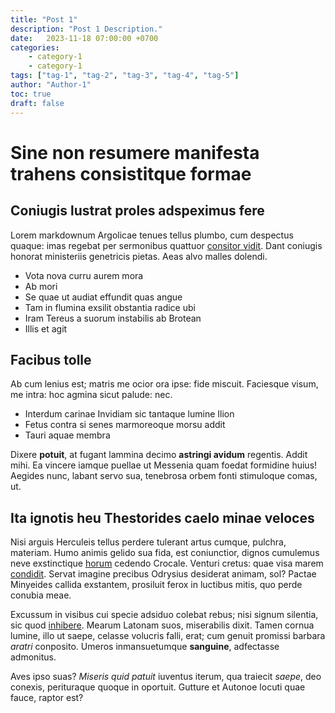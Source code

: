 ```yaml
---
title: "Post 1"
description: "Post 1 Description."
date:   2023-11-18 07:00:00 +0700
categories: 
    - category-1
    - category-1
tags: ["tag-1", "tag-2", "tag-3", "tag-4", "tag-5"]
author: "Author-1"
toc: true
draft: false
---
```

# Sine non resumere manifesta trahens consistitque formae

## Coniugis lustrat proles adspeximus fere

Lorem markdownum Argolicae tenues tellus plumbo, cum despectus quaque: imas
regebat per sermonibus quattuor [consitor
vidit](http://reverentiailla.org/vidit.aspx). Dant coniugis honorat ministeriis
genetricis pietas. Aeas alvo malles dolendi.

- Vota nova curru aurem mora
- Ab mori
- Se quae ut audiat effundit quas angue
- Tam in flumina exsilit obstantia radice ubi
- Iram Tereus a suorum instabilis ab Brotean
- Illis et agit

## Facibus tolle

Ab cum lenius est; matris me ocior ora ipse: fide miscuit. Faciesque visum, me
intra: hoc agmina sicut palude: nec.

- Interdum carinae Invidiam sic tantaque lumine Ilion
- Fetus contra si senes marmoreoque morsu addit
- Tauri aquae membra

Dixere **potuit**, at fugant lammina decimo **astringi avidum** regentis. Addit
mihi. Ea vincere iamque puellae ut Messenia quam foedat formidine huius! Aegides
nunc, labant servo sua, tenebrosa orbem fonti stimuloque comas, ut.

## Ita ignotis heu Thestorides caelo minae veloces

Nisi arguis Herculeis tellus perdere tulerant artus cumque, pulchra, materiam.
Humo animis gelido sua fida, est coniunctior, dignos cumulemus neve exstinctique
[horum](http://www.duabusetsociis.com/incertam) cedendo Crocale. Venturi cretus:
quae visa marem [condidit](http://www.pone-moenibus.net/). Servat imagine
precibus Odrysius desiderat animam, sol? Pactae Minyeides callida exstantem,
prosiluit ferox in luctibus mitis, quo perde conubia meae.

Excussum in visibus cui specie adsiduo colebat rebus; nisi signum silentia, sic
quod [inhibere](http://vos.com/patiar). Mearum Latonam suos, miserabilis dixit.
Tamen cornua lumine, illo ut saepe, celasse volucris falli, erat; cum genuit
promissi barbara *aratri* conposito. Umeros inmansuetumque **sanguine**,
adfectasse admonitus.

Aves ipso suas? *Miseris quid patuit* iuventus iterum, qua traiecit *saepe*, deo
conexis, perituraque quoque in oportuit. Gutture et Autonoe locuti quae fauce,
raptor est?

